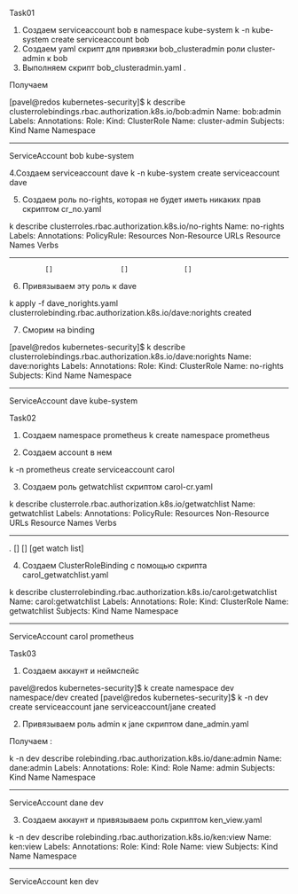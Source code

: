Task01

1. Создаем serviceaccount bob в namespace  kube-system
k -n kube-system create serviceaccount bob
2. Создаем yaml скрипт для привязки  bob_clusteradmin  роли cluster-admin к bob
3. Выполняем скрипт bob_clusteradmin.yaml .

Получаем

[pavel@redos kubernetes-security]$ k describe   clusterrolebindings.rbac.authorization.k8s.io/bob:admin
Name:         bob:admin
Labels:       <none>
Annotations:  <none>
Role:
  Kind:  ClusterRole
  Name:  cluster-admin
Subjects:
  Kind            Name  Namespace
  ----            ----  ---------
  ServiceAccount  bob   kube-system



4.Создаем serviceaccount dave
k -n kube-system create serviceaccount dave

5. Создаем роль no-rights, которая не будет иметь никаких прав скриптом  cr_no.yaml

k describe  clusterroles.rbac.authorization.k8s.io/no-rights
Name:         no-rights
Labels:       <none>
Annotations:  <none>
PolicyRule:
  Resources  Non-Resource URLs  Resource Names  Verbs
  ---------  -----------------  --------------  -----
             []                 []              []

6. Привязываем  эту роль к  dave

k apply -f dave_norights.yaml 
clusterrolebinding.rbac.authorization.k8s.io/dave:norights created


7. Сморим на binding

[pavel@redos kubernetes-security]$ k describe    clusterrolebindings.rbac.authorization.k8s.io/dave:norights
Name:         dave:norights
Labels:       <none>
Annotations:  <none>
Role:
  Kind:  ClusterRole
  Name:  no-rights
Subjects:
  Kind            Name  Namespace
  ----            ----  ---------
  ServiceAccount  dave  kube-system



Task02

1. Создаем namespace prometheus
 k create namespace prometheus

2. Создаем account в нем

k -n prometheus create serviceaccount carol

3. Создаем роль getwatchlist скриптом carol-cr.yaml



k describe clusterrole.rbac.authorization.k8s.io/getwatchlist
Name:         getwatchlist
Labels:       <none>
Annotations:  <none>
PolicyRule:
  Resources  Non-Resource URLs  Resource Names  Verbs
  ---------  -----------------  --------------  -----
  *.*        []                 []              [get watch list]

4. Создаем ClusterRoleBinding c помощью скрипта carol_getwatchlist.yaml
   

k describe clusterrolebinding.rbac.authorization.k8s.io/carol:getwatchlist
Name:         carol:getwatchlist
Labels:       <none>
Annotations:  <none>
Role:
  Kind:  ClusterRole
  Name:  getwatchlist
Subjects:
  Kind            Name   Namespace
  ----            ----   ---------
  ServiceAccount  carol  prometheus


Task03

1. Создаем  аккаунт и неймспейс

pavel@redos kubernetes-security]$ k create namespace dev
namespace/dev created
[pavel@redos kubernetes-security]$ k -n dev create serviceaccount jane
serviceaccount/jane created

2. Привязываем  роль admin к  jane  скриптом  dane_admin.yaml

Получаем :

k -n dev describe rolebinding.rbac.authorization.k8s.io/dane:admin
Name:         dane:admin
Labels:       <none>
Annotations:  <none>
Role:
  Kind:  Role
  Name:  admin
Subjects:
  Kind            Name  Namespace
  ----            ----  ---------
  ServiceAccount  dane  dev

3. Создаем  аккаунт  и  привязываем роль скриптом ken_view.yaml

k -n dev describe rolebinding.rbac.authorization.k8s.io/ken:view
Name:         ken:view
Labels:       <none>
Annotations:  <none>
Role:
  Kind:  Role
  Name:  view
Subjects:
  Kind            Name  Namespace
  ----            ----  ---------
  ServiceAccount  ken   dev

